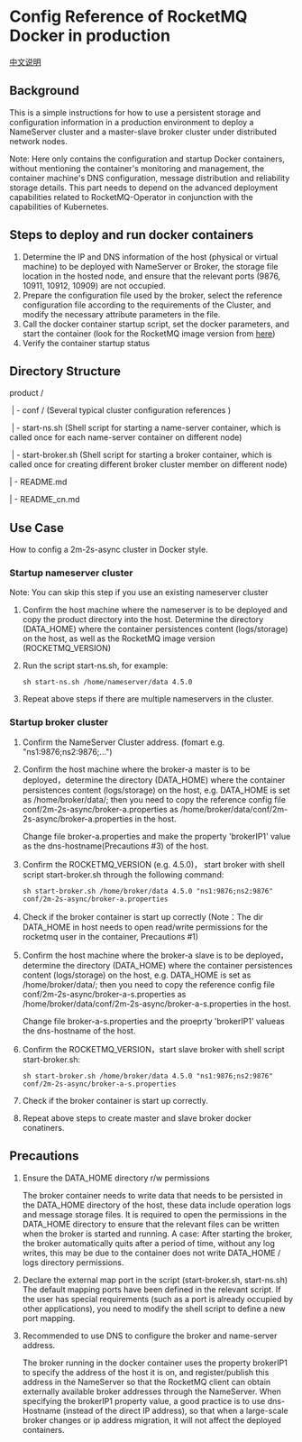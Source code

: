 # Config Reference of RocketMQ Docker in production

[中文说明](README_cn.MD)

## Background

This is a simple instructions for how to use a persistent storage and configuration information in a production environment to deploy a NameServer cluster and a master-slave broker cluster under distributed network nodes. 

Note: Here only contains the configuration and startup Docker containers, without mentioning the container's monitoring and management, the container machine's DNS configuration, message distribution and reliability storage details. This part needs to depend on the advanced deployment capabilities related to RocketMQ-Operator in conjunction with the capabilities of Kubernetes.

## Steps to deploy and run docker containers

1. Determine the IP and DNS information of the host (physical or virtual machine) to be deployed with NameServer or Broker, the storage file location in the hosted node, and ensure that the relevant ports (9876, 10911, 10912, 10909) are not occupied.
2. Prepare the configuration file used by the broker, select the reference configuration file according to the requirements of the Cluster, and modify the necessary attribute parameters in the file.
3. Call the docker container startup script, set the docker parameters, and start the container (look for the RocketMQ image version from [here]())
4. Verify the container startup status

## Directory Structure

product /

​    | -  conf /   (Several typical cluster configuration references )

​    | - start-ns.sh (Shell script for starting a name-server container, which is called once for each name-server container on different node)

​    | - start-broker.sh (Shell script for starting a broker container, which is called once for creating different broker cluster member on different node)

   | - README.md 

   | - README_cn.md

## Use Case 

How to config a 2m-2s-async cluster in Docker style.

### Startup nameserver cluster 

Note: You can skip this step if you use an existing nameserver cluster

1. Confirm the host machine where the nameserver is to be deployed and copy the product directory into the host. Determine the directory (DATA_HOME) where the container persistences content (logs/storage) on the host,  as well as the RocketMQ image version (ROCKETMQ_VERSION)

2. Run the script start-ns.sh, for example:

   ```
   sh start-ns.sh /home/nameserver/data 4.5.0
   ```

3. Repeat above steps if there are multiple nameservers in the cluster.

### Startup broker cluster

1. Confirm the NameServer Cluster address. (fomart e.g. "ns1:9876;ns2:9876;...")

2. Confirm the host machine where the broker-a master is to be deployed，determine the directory (DATA_HOME) where the container persistences content (logs/storage) on the host, e.g. DATA_HOME is set as /home/broker/data/;  then you need to copy the reference config file conf/2m-2s-async/broker-a.properties as /home/broker/data/conf/2m-2s-async/broker-a.properties in the  host.

   Change file broker-a.properties and make the property 'brokerIP1' value as the dns-hostname(Precautions #3) of the host.

3. Confirm the ROCKETMQ_VERSION (e.g. 4.5.0)， start broker with shell script start-broker.sh through  the following command:

   ```
   sh start-broker.sh /home/broker/data 4.5.0 "ns1:9876;ns2:9876" conf/2m-2s-async/broker-a.properties
   ```

4. Check if the broker container is start up correctly (Note：The dir DATA_HOME in host needs to open read/write permissions  for the rocketmq user in the container, Precautions #1)

5. Confirm the host machine where the broker-a slave is to be deployed，determine the directory (DATA_HOME) where the container persistences content (logs/storage) on the host, e.g. DATA_HOME is set as /home/broker/data/;  then you need to copy the reference config file conf/2m-2s-async/broker-a-s.properties as /home/broker/data/conf/2m-2s-async/broker-a-s.properties in the  host.

   Change file broker-a-s.properties and the proeprty 'brokerIP1' valueas the dns-hostname of the host.

6. Confirm the ROCKETMQ_VERSION，start slave broker with shell script start-broker.sh:

   ```
   sh start-broker.sh /home/broker/data 4.5.0 "ns1:9876;ns2:9876" conf/2m-2s-async/broker-a-s.properties
   ```

7. Check if the broker container is start up correctly.

8. Repeat above steps to create master and slave broker docker conatiners.

## Precautions

1. Ensure the DATA_HOME directory r/w permissions

   The broker container needs to write data that needs to be persisted in the DATA_HOME directory of the host, these data include operation logs and message storage files. It is required to open the permissions in the DATA_HOME directory to ensure that the relevant files can be written when the broker is started and running. 
      A case: After starting the broker, the broker automatically quits after a period of time, without any log writes, this may be due to the container does not write DATA_HOME / logs directory permissions.

2. Declare the external map port in the script (start-broker.sh, start-ns.sh)
   The default mapping ports have been defined in the relevant script. If the user has special requirements (such as a port is already occupied by other applications), you need to modify the shell script to define a new port mapping.

3. Recommended to use DNS to configure the broker and name-server address.

   The broker running in the docker container uses the property brokerIP1 to specify the address of the host it is on, and register/publish this address in the NameServer so that the RocketMQ client can obtain externally available broker addresses through the NameServer. When specifying the brokerIP1 property value, a good practice is to use dns- Hostname (instead of the direct IP address), so that when a large-scale broker changes or ip address migration, it will not affect the deployed containers.